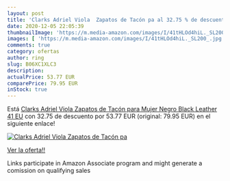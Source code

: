 ```yaml
---
layout: post
title: 'Clarks Adriel Viola  Zapatos de Tacón pa al 32.75 % de descuento'
date: 2020-12-05 22:05:39
thumbnailImage: 'https://m.media-amazon.com/images/I/41tHLOd4hiL._SL200_.jpg'
images: [ 'https://m.media-amazon.com/images/I/41tHLOd4hiL._SL200_.jpg' ]
comments: true
category: ofertas
author: ring
slug: B06XC1XLC3
description:
actualPrice: 53.77 EUR
comparePrice: 79.95 EUR
inStock: true
---
```


Está [Clarks Adriel Viola  Zapatos de Tacón para Mujer  Negro  Black Leather   41 EU](https://www.amazon.es/dp/B06XC1XLC3/?tag=tolees-21) con 32.75 de descuento por 53.77 EUR (original: 79.95 EUR) en el siguiente enlace!

[![Clarks Adriel Viola  Zapatos de Tacón pa](https://m.media-amazon.com/images/I/41tHLOd4hiL._SL200_.jpg)](https://www.amazon.es/dp/B06XC1XLC3/?tag=tolees-21)

[Ver la oferta!!](https://www.amazon.es/dp/B06XC1XLC3/?tag=tolees-21)

Links participate in Amazon Associate program and might generate a comission on qualifying sales


